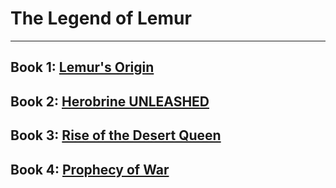 # The Legend of Lemur
---
## Book 1: [Lemur's Origin](https://lemurkolachnik.github.io/Legend-of-Lemur/pages/book_1)
## Book 2: [Herobrine UNLEASHED](https://lemurkolachnik.github.io/Legend-of-Lemur/pages/book_2)
## Book 3: [Rise of the Desert Queen](https://lemurkolachnik.github.io/Legend-of-Lemur/pages/book_3)
## Book 4: [Prophecy of War]()
